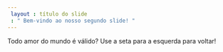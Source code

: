 ```yaml
---
 layout : título do slide
 : " Bem-vindo ao nosso segundo slide! "
---
```

Todo amor do mundo é válido?
Use a seta para a esquerda para voltar!
